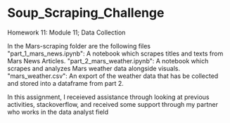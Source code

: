 # Soup_Scraping_Challenge

Homework 11: Module 11; Data Collection

In the Mars-scraping folder are the following files
"part_1_mars_news.ipynb": A notebook which scrapes titles and texts from Mars News Articles.
"part_2_mars_weather.ipynb": A notebook which scrapes and analyzes Mars weather data alongside visuals.
"mars_weather.csv": An export of the weather data that has be collected and stored into a dataframe from part 2.

In this assignment, I receieved assistance through looking at previous activities, stackoverflow, and received some support through my partner who works in the data analyst field
